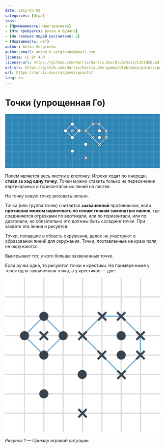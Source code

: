 ```yaml
---
date: 2013-03-02
categories: [Игра]
tags:
- {Применимость: многоразовая}
- {Что требуется: ручка и бумага}
- {На сколько людей рассчитано: 2}
- {Подвижность: нет}
author: Anton Sergienko
author-email: anton.b.sergienko@gmail.com
license: CC BY 4.0
license-url: https://github.com/Harrix/harrix.dev/blob/main/LICENSE.md
url-src: https://github.com/Harrix/harrix.dev-games/blob/main/points/points.md
url: https://harrix.dev/ru/games/points/
lang: ru
---
```


# Точки (упрощенная Го)

![Featured image](featured-image.svg)

Полем является весь листик в клеточку. Игроки ходят по очереди, **ставя за ход одну точку**. Точки можно ставить только на пересечении вертикальных и горизонтальных линий на листке.

На точку новую точку рисовать нельзя.

Точка (или группа точек) считается **захваченной** противником, если **противник можем нарисовать по своим точкам замкнутую линию**, где соединяются отрезками по вертикали, или по горизонтали, или по диагонали, но обязательно это должны быть соседние точки. При захвате эта линия и рисуется.

Точки, попавшие в область окружения, далее не участвуют в образовании линий для окружения. Точки, поставленные на краю поля, не окружаются.

Выигрывает тот, у кого больше захваченных точек.

Если ручка одна, то рисуются точки и крестики. На примере ниже у точек одна захваченная точка, а у крестиков — две:

![Пример игровой ситуации](img/game.svg)

_Рисунок 1 — Пример игровой ситуации_
